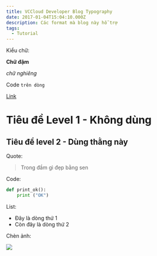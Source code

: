 ```yaml
---
title: VCCloud Developer Blog Typography
date: 2017-01-04T15:04:10.000Z
description: Các format mà blog này hỗ trợ
tags:
  - Tutorial
---
```

Kiểu chữ:

**Chữ đậm**

_chữ nghiêng_

Code `trên dòng`

[Link](https://vccloud.vn)

# Tiêu đề Level 1 - Không dùng

## Tiêu đề level 2 - Dùng thằng này

Quote:

> Trong đầm gì đẹp bằng sen

Code:

```python
def print_ok():
    print ("OK")
```

List:

* Đây là dòng thứ 1
* Còn đây là dòng thứ 2

Chèn ảnh:

![](/img/products-jumbotron.jpg)
